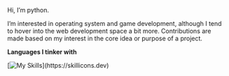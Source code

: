 Hi, I’m python.

I’m interested in operating system and game development, although I tend to hover into the web development space a bit more. Contributions are made based on my interest in the core idea or purpose of a project.

**Languages I tinker with**

[![My Skills](https://skillicons.dev/icons?i=c,cpp,cs,html,css,js,ts,php,java,python,nim,lua,bash,)](https://skillicons.dev)
